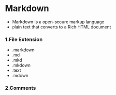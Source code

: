 # Markdown
- Markdown is a open-scoure markup language
-  plain text that converts to a Rich HTML document

### 1.File Extension
- .markdown
- .md
- .mkd
- .mkdown
- .text
- .mdown

### 2.Comments


